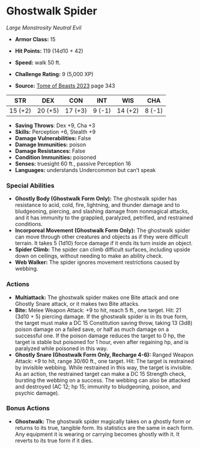 # Ghostwalk Spider

*Large* *Monstrosity* *Neutral Evil*

- **Armor Class:** 15
- **Hit Points:** 119 (14d10 + 42)
- **Speed:** walk 50 ft.

- **Challenge Rating:** 9 (5,000 XP)
- **Source:** [Tome of Beasts 2023](https://koboldpress.com/kpstore/product/tome-of-beasts-1-2023-edition/) page 343

| STR | DEX | CON | INT | WIS | CHA |
| --- | --- | --- | --- | --- | --- |
| 15 (+2) | 20 (+5) | 17 (+3) | 9 (-1) | 14 (+2) | 8 (-1) |

- **Saving Throws**: Dex +9, Cha +3
- **Skills:** Perception +6, Stealth +9
- **Damage Vulnerabilities:** False
- **Damage Immunities:** poison
- **Damage Resistances:** False
- **Condition Immunities:** poisoned
- **Senses:** truesight 60 ft., passive Perception 16
- **Languages:** understands Undercommon but can’t speak

### Special Abilities

- **Ghostly Body (Ghostwalk Form Only):** The ghostwalk spider has resistance to acid, cold, fire, lightning, and thunder damage and to bludgeoning, piercing, and slashing damage from nonmagical attacks, and it has immunity to the grappled, paralyzed, petrified, and restrained conditions.
- **Incorporeal Movement (Ghostwalk Form Only):** The ghostwalk spider can move through other creatures and objects as if they were difficult terrain. It takes 5 (1d10) force damage if it ends its turn inside an object.
- **Spider Climb:** The spider can climb difficult surfaces, including upside down on ceilings, without needing to make an ability check.
- **Web Walker:** The spider ignores movement restrictions caused by webbing.

### Actions

- **Multiattack:** The ghostwalk spider makes one Bite attack and one Ghostly Snare attack, or it makes two Bite attacks.
- **Bite:** Melee Weapon Attack: +9 to hit, reach 5 ft., one target. Hit: 21 (3d10 + 5) piercing damage. If the ghostwalk spider is in its true form, the target must make a DC 15 Constitution saving throw, taking 13 (3d8) poison damage on a failed save, or half as much damage on a successful one. If the poison damage reduces the target to 0 hp, the target is stable but poisoned for 1 hour, even after regaining hp, and is paralyzed while poisoned in this way.
- **Ghostly Snare (Ghostwalk Form Only, Recharge 4-6):** Ranged Weapon Attack: +9 to hit, range 30/60 ft., one target. Hit: The target is restrained by invisible webbing. While restrained in this way, the target is invisible. As an action, the restrained target can make a DC 15 Strength check, bursting the webbing on a success. The webbing can also be attacked and destroyed (AC 12; hp 15; immunity to bludgeoning, poison, and psychic damage).

### Bonus Actions

- **Ghostwalk:** The ghostwalk spider magically takes on a ghostly form or returns to its true, tangible form. Its statistics are the same in each form. Any equipment it is wearing or carrying becomes ghostly with it. It reverts to its true form if it dies.

